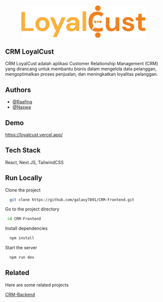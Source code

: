 <p align="center"><img src="https://github.com/galaxy7891/CRM-Frontend/blob/main/public/images/icons/logo.svg" width="400" alt="LoyalCust Logo"></p>



## CRM LoyalCust

CRM LoyalCust adalah aplikasi Customer Relationship Management (CRM) yang dirancang untuk membantu bisnis dalam mengelola data pelanggan, mengoptimalkan proses penjualan, dan meningkatkan loyalitas pelanggan. 

## Authors
- [@Raafina](https://github.com/Raafina)
- [@Naswa](https://github.com/galaxy7891)

## Demo
<https://loyalcust.vercel.app/>

## Tech Stack
React, Next.JS, TailwindCSS

## Run Locally

Clone the project

```bash
  git clone https://github.com/galaxy7891/CRM-Frontend.git
```

Go to the project directory

```bash
 cd CRM-Frontend
```

Install dependencies
```bash
  npm install
```

Start the server
```bash
  npm run dev
```

## Related

Here are some related projects

[CRM-Backend](https://github.com/galaxy7891/CRM-Backend.git)


